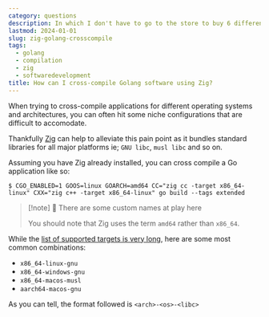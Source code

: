 ```yaml
---
category: questions
description: In which I don't have to go to the store to buy 6 different laptops
lastmod: 2024-01-01
slug: zig-golang-crosscompile
tags:
  - golang
  - compilation
  - zig
  - softwaredevelopment
title: How can I cross-compile Golang software using Zig?
---
```

When trying to cross-compile applications for different operating systems and architectures, you can often hit some niche configurations that are difficult to accomodate.

Thankfully [Zig](https://ziglang.org/) can help to alleviate this pain point as it bundles standard libraries for all major platforms ie; `GNU libc`, `musl libc` and so on.

Assuming you have Zig already installed, you can cross compile a Go application like so:

```console
$ CGO_ENABLED=1 GOOS=linux GOARCH=amd64 CC="zig cc -target x86_64-linux" CXX="zig c++ -target x86_64-linux" go build --tags extended
```

> [!note] 🏏 There are some custom names at play here
>
> You should note that Zig uses the term `amd64` rather than `x86_64`.

While the [list of supported targets is very long](https://ziglang.org/documentation/master/#Targets), here are some most common combinations:

- `x86_64-linux-gnu`
- `x86_64-windows-gnu`
- `x86_64-macos-musl`
- `aarch64-macos-gnu`

As you can tell, the format followed is `<arch>-<os>-<libc>`